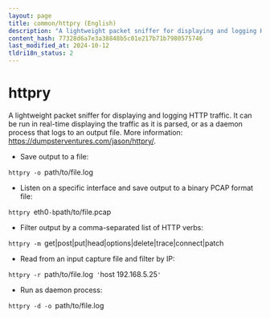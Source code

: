 ```yaml
---
layout: page
title: common/httpry (English)
description: "A lightweight packet sniffer for displaying and logging HTTP traffic."
content_hash: 77328d6a7e3a38848b5c01e217b71b7980575746
last_modified_at: 2024-10-12
tldri18n_status: 2
---
```

# httpry

A lightweight packet sniffer for displaying and logging HTTP traffic.
It can be run in real-time displaying the traffic as it is parsed, or as a daemon process that logs to an output file.
More information: <https://dumpsterventures.com/jason/httpry/>.

- Save output to a file:

`httpry -o `<span class="tldr-var badge badge-pill bg-dark-lm bg-white-dm text-white-lm text-dark-dm font-weight-bold">path/to/file.log</span>

- Listen on a specific interface and save output to a binary PCAP format file:

`httpry `<span class="tldr-var badge badge-pill bg-dark-lm bg-white-dm text-white-lm text-dark-dm font-weight-bold">eth0</span>` -b `<span class="tldr-var badge badge-pill bg-dark-lm bg-white-dm text-white-lm text-dark-dm font-weight-bold">path/to/file.pcap</span>

- Filter output by a comma-separated list of HTTP verbs:

`httpry -m `<span class="tldr-var badge badge-pill bg-dark-lm bg-white-dm text-white-lm text-dark-dm font-weight-bold">get|post|put|head|options|delete|trace|connect|patch</span>

- Read from an input capture file and filter by IP:

`httpry -r `<span class="tldr-var badge badge-pill bg-dark-lm bg-white-dm text-white-lm text-dark-dm font-weight-bold">path/to/file.log</span>` '`<span class="tldr-var badge badge-pill bg-dark-lm bg-white-dm text-white-lm text-dark-dm font-weight-bold">host 192.168.5.25</span>`'`

- Run as daemon process:

`httpry -d -o `<span class="tldr-var badge badge-pill bg-dark-lm bg-white-dm text-white-lm text-dark-dm font-weight-bold">path/to/file.log</span>
